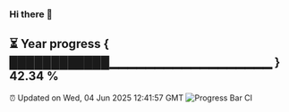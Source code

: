### Hi there 👋
⏳ Year progress { ████████████▁▁▁▁▁▁▁▁▁▁▁▁▁▁▁▁▁▁ } 42.34 %
---
⏰ Updated on Wed, 04 Jun 2025 12:41:57 GMT
![Progress Bar CI](https://github.com/liununu/liununu/workflows/Progress%20Bar%20CI/badge.svg)
